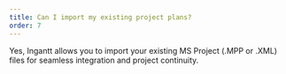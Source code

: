 ```yaml
---
title: Can I import my existing project plans?
order: 7
---
```

Yes, Ingantt allows you to import your existing MS Project (.MPP or .XML) files for seamless integration and project continuity.
